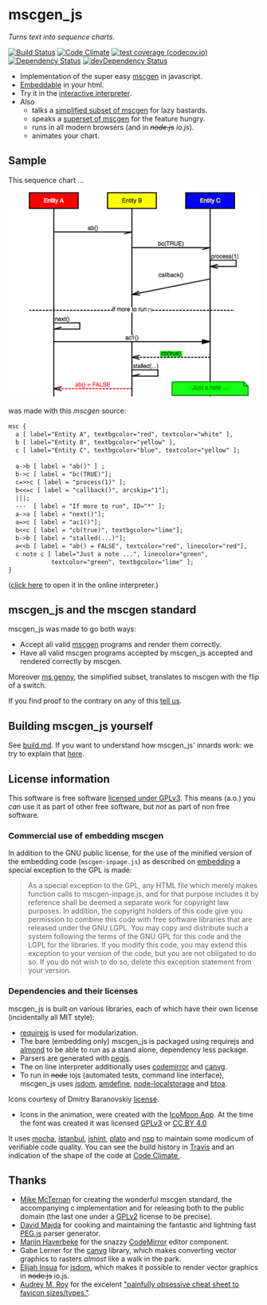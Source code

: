 # mscgen_js
*Turns text into sequence charts.*

[![Build Status](https://travis-ci.org/sverweij/mscgen_js.svg?branch=master)](https://travis-ci.org/sverweij/mscgen_js)
[![Code Climate](https://codeclimate.com/github/sverweij/mscgen_js/badges/gpa.svg)](https://codeclimate.com/github/sverweij/mscgen_js)
[![test coverage (codecov.io)](http://codecov.io/github/sverweij/mscgen_js/coverage.svg?branch=master)](http://codecov.io/github/sverweij/mscgen_js?branch=master)
[![Dependency Status](https://david-dm.org/sverweij/mscgen_js.svg)](https://david-dm.org/sverweij/mscgen_js)
[![devDependency Status](https://david-dm.org/sverweij/mscgen_js/dev-status.svg)](https://david-dm.org/sverweij/mscgen_js#info=devDependencies)
- Implementation of the super easy [mscgen][1] in javascript.
- [Embeddable][30] in your html.
- Try it in the [interactive interpreter][2].
- Also
  - talks a [simplified subset of mscgen][5] for lazy bastards.
  - speaks a [superset of mscgen][29] for the feature hungry.
  - runs in all modern browsers (and in ~~_node.js_~~ _io.js_).
  - animates your chart.

## Sample
This sequence chart ...

![a sample sequence chart, rendered as png](wikum/readme.png)

was made with this *mscgen* source:

    msc {
      a [ label="Entity A", textbgcolor="red", textcolor="white" ],
      b [ label="Entity B", textbgcolor="yellow" ],
      c [ label="Entity C", textbgcolor="blue", textcolor="yellow" ];

      a->b [ label = "ab()" ] ;
      b->c [ label = "bc(TRUE)"];
      c=>>c [ label = "process(1)" ];
      b<<=c [ label = "callback()", arcskip="1"];
      |||;
      ---  [ label = "If more to run", ID="*" ];
      a->a [ label = "next()"];
      a=>c [ label = "ac1()"];
      b<<c [ label = "cb(true)", textbgcolor="lime"];
      b->b [ label = "stalled(...)"];
      a<<b [ label = "ab() = FALSE", textcolor="red", linecolor="red"],
      c note c [ label="Just a note ...", linecolor="green",
                textcolor="green", textbgcolor="lime" ];
    }

([click here](https://sverweij.github.io/index.html?lang=mscgen&msc=msc%20{%0A%20%20a%20[%20label%3D%22Entity%20A%22%2C%20textbgcolor%3D%22red%22%2C%20textcolor%3D%22white%22%20]%2C%0A%20%20b%20[%20label%3D%22Entity%20B%22%2C%20textbgcolor%3D%22yellow%22%20]%2C%0A%20%20c%20[%20label%3D%22Entity%20C%22%2C%20textbgcolor%3D%22blue%22%2C%20textcolor%3D%22yellow%22%20]%3B%0A%0A%20%20a-%3Eb%20[%20label%20%3D%20%22ab%28%29%22%20]%20%3B%0A%20%20b-%3Ec%20[%20label%20%3D%20%22bc%28TRUE%29%22]%3B%0A%20%20c%3D%3E%3Ec%20[%20label%20%3D%20%22process%281%29%22%20]%3B%0A%20%20b%3C%3C%3Dc%20[%20label%20%3D%20%22callback%28%29%22%2C%20arcskip%3D%221%22]%3B%0A%20%20|||%3B%0A%20%20---%20%20[%20label%20%3D%20%22If%20more%20to%20run%22%2C%20ID%3D%22*%22%20]%3B%0A%20%20a-%3Ea%20[%20label%20%3D%20%22next%28%29%22]%3B%0A%20%20a%3D%3Ec%20[%20label%20%3D%20%22ac1%28%29%22]%3B%0A%20%20b%3C%3Cc%20[%20label%20%3D%20%22cb%28true%29%22%2C%20textbgcolor%3D%22lime%22]%3B%0A%20%20b-%3Eb%20[%20label%20%3D%20%22stalled%28...%29%22]%3B%0A%20%20a%3C%3Cb%20[%20label%20%3D%20%22ab%28%29%20%3D%20FALSE%22%2C%20textcolor%3D%22red%22%2C%20linecolor%3D%22red%22]%2C%0A%20%20c%20note%20c%20[%20label%3D%22Just%20a%20note%20...%22%2C%20linecolor%3D%22green%22%2C%0A%20%20%20%20%20%20%20%20%20%20%20%20textcolor%3D%22green%22%2C%20textbgcolor%3D%22lime%22%20]%3B%0A}) to open it in the online interpreter.)

## mscgen_js and the mscgen standard
mscgen_js was made to go both ways:

- Accept all valid [mscgen][1] programs and render them correctly.
- Have all valid mscgen programs accepted by mscgen_js accepted and rendered
  correctly by mscgen.

Moreover [ms genny][5], the simplified subset, translates to mscgen with the
flip of a switch.

If you find proof to the contrary on any of this [tell us][6].


## Building mscgen_js yourself

See [build.md][7]. If you want to understand how mscgen_js' innards work:
we try to explain that [here][33].

## License information
This software is free software [licensed under GPLv3][3]. This means (a.o.) you _can_ use
it as part of other free software, but _not_ as part of non free software.


### Commercial use of embedding mscgen
In addition to the GNU public license, for the use of the minified version of the embedding code
(```mscgen-inpage.js```) as described on [embedding][30] a special exception
to the GPL is made:  

> As a special exception to the GPL, any HTML file which merely makes
function calls to mscgen-inpage.js, and for that purpose includes
it by reference shall be deemed a separate work for copyright law
purposes. In addition, the copyright holders of this code give you
permission to combine this code with free software libraries that
are released under the GNU LGPL. You may copy and distribute such
a system following the terms of the GNU GPL for this code and the
LGPL for the libraries. If you modify this code, you may extend
this exception to your version of the code, but you are not obligated
to do so. If you do not wish to do so, delete this exception statement
from your version.

### Dependencies and their licenses
mscgen_js is built on various libraries, each of which have their own license (incidentally all
MIT style):
- [requirejs][19] is used for modularization.
- The bare (embedding only) mscgen_js is packaged using requirejs and [almond][31] to be able to run as a stand alone, dependency less package.
- Parsers are generated with [pegjs][12].
- The on line interpreter additionally uses [codemirror][13] and [canvg][16].
- To run in ~~node~~ iojs (automated tests, command line interface), mscgen_js uses [jsdom][25], [amdefine][20], [node-localstorage][36] and [btoa][37].

Icons courtesy of Dmitry Baranovskiy [license][15].

- Icons in the animation, were created with the [IcoMoon App](https://icomoon.io/app/).
At the time the font was created it was licensed
[GPLv3](http://www.gnu.org/licenses/gpl.html) or
[CC BY 4.0](https://creativecommons.org/licenses/by/4.0/)

It uses [mocha][21], [istanbul][28], [jshint][22], [plato][23] and
[nsp][35] to maintain some modicum of verifiable code quality.
You can see the build history in [Travis](https://travis-ci.org/sverweij/mscgen_js) and an indication of the
shape of the code at [Code Climate ](https://codeclimate.com/github/sverweij/mscgen_js).

## Thanks
- [Mike McTernan][1] for creating the wonderful mscgen standard, the accompanying c implementation and for
  releasing both to the public domain (the last one under a [GPLv2][18] license to be precise).
- [David Majda][8] for cooking and maintaining the fantastic and lightning fast [PEG.js][9] parser generator.
- [Marijn Haverbeke][10] for the snazzy [CodeMirror][11] editor component.
- Gabe Lerner for the [canvg][17] library, which makes converting vector graphics to rasters _almost_
  like a walk in the park.
- [Elijah Insua][24] for [jsdom][34], which makes it possible to render vector graphics in ~~node.js~~ io.js.
- [Audrey M. Roy](http://www.audreymroy.com/) for the excelent ["painfully obsessive cheat sheet to favicon sizes/types."](https://github.com/audreyr/favicon-cheat-sheet).

[1]: http://www.mcternan.me.uk/mscgen
[2]: https://sverweij.github.io/mscgen_js
[3]: wikum/licenses/license.mscgen_js.md
[5]: wikum/msgenny.md
[6]: https://github.com/sverweij/mscgen_js/labels/compliance
[7]: wikum/build.md
[8]: http://majda.cz/en/
[9]: http://pegjs.majda.cz/
[10]: http://marijnhaverbeke.nl
[11]: http://codemirror.net
[12]: wikum/licenses/license.pegjs.md
[13]: wikum/licenses/license.codemirror.md
[15]: wikum/licenses/license.icons.md
[16]: wikum/licenses/license.canvg.md
[17]: https://github.com/gabelerner/canvg
[18]: http://code.google.com/p/mscgen/source/browse/trunk/COPYING
[19]: wikum/licenses/license.requirejs.md
[20]: wikum/licenses/license.amdefine.md
[21]: wikum/licenses/license.mocha.md
[22]: wikum/licenses/license.jshint.md
[23]: wikum/licenses/license.plato.md
[24]: http://tmpvar.com/
[25]: wikum/licenses/license.jsdom.md
[26]: http://cs.brown.edu/~dap/
[27]: https://npmjs.org/package/posix-getopt
[28]: wikum/licenses/license.istanbul.md
[29]: wikum/xu.md
[30]: https://sverweij.github.io/mscgen_js/embed.html
[31]: https://github.com/jrburke/almond
[33]: src/script
[34]: https://github.com/tmpvar/jsdom
[35]: https://nodesecurity.io/
[36]: wikum/licenses/license.node-localstorage.md
[37]: wikum/licenses/license.btoa.md
